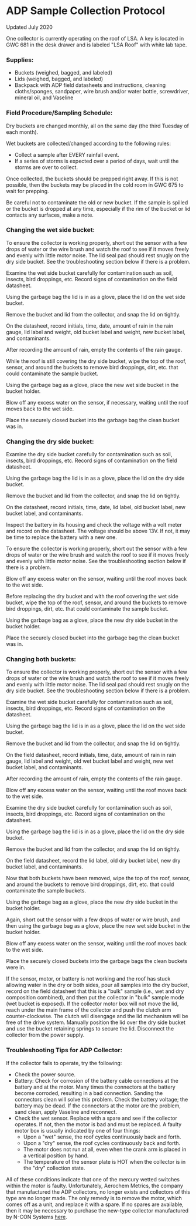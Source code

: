 # **ADP Sample Collection Protocol**

Updated July 2020


One collector is currently operating on the roof of LSA. A key is located in GWC 681 in the desk drawer and is labeled "LSA Roof" with white lab tape.

### **Supplies:**

* Buckets (weighed, bagged, and labeled)
* Lids (weighed, bagged, and labeled)
* Backpack with ADP field datasheets and instructions, cleaning cloths/sponges, sandpaper, wire brush and/or water bottle, screwdriver, mineral oil, and Vaseline

### **Field Procedure/Sampling Schedule:**

Dry buckets are changed monthly, all on the same day (the third Tuesday of each month).  

Wet buckets are collected/changed according to the following rules:

* Collect a sample after EVERY rainfall event.
* If a series of storms is expected over a period of days, wait until the storms are over to collect.

Once collected, the buckets should be prepped right away. If this is not possible, then the buckets may be placed in the cold room in GWC 675 to wait for prepping.  

Be careful not to contaminate the old or new bucket. If the sample is spilled or the bucket is dropped at any time, especially if the rim of the bucket or lid contacts any surfaces, make a note.  

### **Changing the wet side bucket:**

To ensure the collector is working properly, short out the sensor with a few drops of water or the wire brush and watch the roof to see if it moves freely and evenly with little motor noise. The lid seal pad should rest snugly on the dry side bucket. See the troubleshooting section below if there is a problem.  

Examine the wet side bucket carefully for contamination such as soil, insects, bird droppings, etc. Record signs of contamination on the field datasheet.  

Using the garbage bag the lid is in as a glove, place the lid on the wet side bucket.  

Remove the bucket and lid from the collector, and snap the lid on tightly.  

On the datasheet, record initials, time, date, amount of rain in the rain gauge, lid label and weight, old bucket label and weight, new bucket label, and contaminants.  

After recording the amount of rain, empty the contents of the rain gauge.  

While the roof is still covering the dry side bucket, wipe the top of the roof, sensor, and around the buckets to remove bird droppings, dirt, etc. that could contaminate the sample bucket.  

Using the garbage bag as a glove, place the new wet side bucket in the bucket holder.  

Blow off any excess water on the sensor, if necessary, waiting until the roof moves back to the wet side.  

Place the securely closed bucket into the garbage bag the clean bucket was in.  


### **Changing the dry side bucket:**

Examine the dry side bucket carefully for contamination such as soil, insects, bird droppings, etc. Record signs of contamination on the field datasheet.  

Using the garbage bag the lid is in as a glove, place the lid on the dry side bucket.  

Remove the bucket and lid from the collector, and snap the lid on tightly.  

On the datasheet, record initials, time, date, lid label, old bucket label, new bucket label, and contaminants.  

Inspect the battery in its housing and check the voltage with a volt meter and record on the datasheet. The voltage should be above 13V. If not, it may be time to replace the battery with a new one.  

To ensure the collector is working properly, short out the sensor with a few drops of water or the wire brush and watch the roof to see if it moves freely and evenly with little motor noise. See the troubleshooting section below if there is a problem.  

Blow off any excess water on the sensor, waiting until the roof moves back to the wet side.  

Before replacing the dry bucket and with the roof covering the wet side bucket, wipe the top of the roof, sensor, and around the buckets to remove bird droppings, dirt, etc. that could contaminate the sample bucket.  

Using the garbage bag as a glove, place the new dry side bucket in the bucket holder.  

Place the securely closed bucket into the garbage bag the clean bucket was in.  


### **Changing both buckets:**

To ensure the collector is working properly, short out the sensor with a few drops of water or the wire brush and watch the roof to see if it moves freely and evenly with little motor noise. The lid seal pad should rest snugly on the dry side bucket. See the troubleshooting section below if there is a problem.  

Examine the wet side bucket carefully for contamination such as soil, insects, bird droppings, etc. Record signs of contamination on the datasheet.  

Using the garbage bag the lid is in as a glove, place the lid on the wet side bucket.  

Remove the bucket and lid from the collector, and snap the lid on tightly.  

On the field datasheet, record initials, time, date, amount of rain in rain gauge, lid label and weight, old wet bucket label and weight, new wet bucket label, and contaminants.  

After recording the amount of rain, empty the contents of the rain gauge.  

Blow off any excess water on the sensor, waiting until the roof moves back to the wet side.  

Examine the dry side bucket carefully for contamination such as soil, insects, bird droppings, etc. Record signs of contamination on the datasheet.  

Using the garbage bag the lid is in as a glove, place the lid on the dry side bucket.  

Remove the bucket and lid from the collector, and snap the lid on tightly.  

On the field datasheet, record the lid label, old dry bucket label, new dry bucket label, and contaminants.  

Now that both buckets have been removed, wipe the top of the roof, sensor, and around the buckets to remove bird droppings, dirt, etc. that could contaminate the sample buckets.  

Using the garbage bag as a glove, place the new dry side bucket in the bucket holder.  

Again, short out the sensor with a few drops of water or wire brush, and then using the garbage bag as a glove, place the new wet side bucket in the bucket holder.  

Blow off any excess water on the sensor, waiting until the roof moves back to the wet side.  

Place the securely closed buckets into the garbage bags the clean buckets were in.  

If the sensor, motor, or battery is not working and the roof has stuck allowing water in the dry or both sides, pour all samples into the dry bucket, record on the field datasheet that this is a "bulk" sample (i.e., wet and dry composition combined), and then put the collector in "bulk" sample mode (wet bucket is exposed). If the collector motor box will not move the lid, reach under the main frame of the collector and push the clutch arm counter-clockwise. The clutch will disengage and the lid mechanism will be free of the drive system. Manually position the lid over the dry side bucket and use the bucket retaining springs to secure the lid. Disconnect the collector from the power supply.  


### **Troubleshooting Tips for ADP Collector:**

If the collector fails to operate, try the following:

* Check the power source.
* Battery: Check for corrosion of the battery cable connections at the battery and at the motor. Many times the connectors at the battery become corroded, resulting in a bad connection. Sanding the connectors clean will solve this problem. Check the battery voltage; the battery may be dead. If the connectors at the motor are the problem, sand clean, apply Vaseline and reconnect.
* Check the wet sensor. Replace with a spare and see if the collector operates. If not, then the motor is bad and must be replaced. A faulty motor box is usually indicated by one of four things:
   * Upon a "wet" sense, the roof cycles continuously back and forth.
   * Upon a "dry" sense, the roof cycles continuously back and forth.
   * The motor does not run at all, even when the crank arm is placed in a vertical position by hand.
   * The temperature of the sensor plate is HOT when the collector is in the "dry" collection state.

All of these conditions indicate that one of the mercury wetted switches within the motor is faulty. Unfortunately, Aerochem Metrics, the company that manufactured the ADP collectors, no longer exists and collectors of this type are no longer made. The only remedy is to remove the motor, which comes off as a unit, and replace it with a spare. If no spares are available, then it may be necessary to purchase the new-type collector manufactured by N-CON Systems [here](http://www.n-con.com/Products/ads.html).